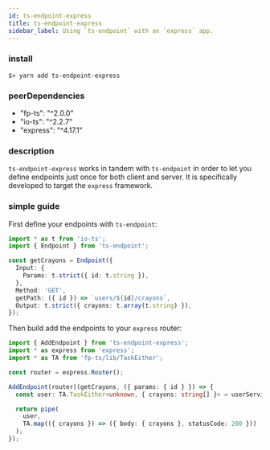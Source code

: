 ```yaml
---
id: ts-endpoint-express
title: ts-endpoint-express
sidebar_label: Using `ts-endpoint` with an `express` app.
---
```


### install

```
$> yarn add ts-endpoint-express
```

### peerDependencies

- "fp-ts": "^2.0.0"
- "io-ts": "^2.2.7"
- "express": "^4.17.1"

### description

`ts-endpoint-express` works in tandem with `ts-endpoint` in order to let you define endpoints just once for both client and server.
It is specifically developed to target the `express` framework.

### simple guide

First define your endpoints with `ts-endpoint`:

```ts
import * as t from 'io-ts';
import { Endpoint } from 'ts-endpoint';

const getCrayons = Endpoint({
  Input: {
    Params: t.strict({ id: t.string }),
  },
  Method: 'GET',
  getPath: ({ id }) => `users/${id}/crayons`,
  Output: t.strict({ crayons: t.array(t.string) }),
});
```

Then build add the endpoints to your `express` router:

```ts
import { AddEndpoint } from 'ts-endpoint-express';
import * as express from 'express';
import * as TA from 'fp-ts/lib/TaskEither';

const router = express.Router();

AddEndpoint(router)(getCrayons, ({ params: { id } }) => {
  const user: TA.TaskEither<unknown, { crayons: string[] }> = userService.getByID(id);

  return pipe(
    user,
    TA.map(({ crayons }) => ({ body: { crayons }, statusCode: 200 }))
  );
});
```
